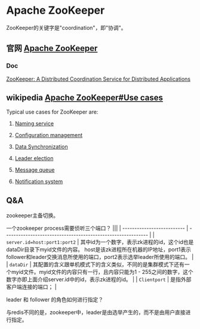 # Apache ZooKeeper

ZooKeeper的关键字是"coordination"，即"协调"。

## 官网 [Apache ZooKeeper](http://zookeeper.apache.org/)



### Doc

[ZooKeeper: A Distributed Coordination Service for Distributed Applications](http://zookeeper.apache.org/doc/r3.6.0/zookeeperOver.html#ch_DesignOverview)







## wikipedia [Apache ZooKeeper#Use cases](https://en.wikipedia.org/wiki/Apache_ZooKeeper#Use_cases)

Typical use cases for ZooKeeper are:

1) [Naming service](https://en.wikipedia.org/wiki/Name_service)



2) [Configuration management](https://en.wikipedia.org/wiki/Configuration_management)



3) [Data Synchronization](https://en.wikipedia.org/wiki/Synchronization_(computer_science))



4) [Leader election](https://en.wikipedia.org/wiki/Leader_election)



5) [Message queue](https://en.wikipedia.org/wiki/Message_queue)



6) [Notification system](https://en.wikipedia.org/wiki/Notification_system)





## Q&A

zookeeper主备切换。

一个zookeeper process需要侦听三个端口？
|||
| -------------------------- | ------------------------------------------------------------ |
| `server.id=host:port1:port2` | 其中id为一个数字，表示zk进程的id，这个id也是dataDir目录下myid文件的内容。   host是该zk进程所在机器的IP地址，port1表示follower和leader交换消息所使用的端口，port2表示选举leader所使用的端口。 |
| `dataDir`                  | 其配置的含义跟单机模式下的含义类似，不同的是集群模式下还有一个myid文件。myid文件的内容只有一行，且内容只能为1 - 255之间的数字，这个数字亦即上面介绍server.id中的id，表示zk进程的id。 |
| `Clientport`               | 是指外部客户端连接的端口；                                   |



leader 和 follower 的角色如何进行指定？

与redis不同的是，zookeeper中，leader是由选举产生的，而不是由用户直接进行指定。	

